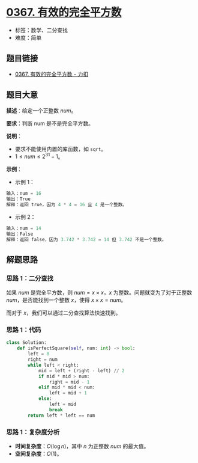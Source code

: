 # [0367. 有效的完全平方数](https://leetcode.cn/problems/valid-perfect-square/)

- 标签：数学、二分查找
- 难度：简单

## 题目链接

- [0367. 有效的完全平方数 - 力扣](https://leetcode.cn/problems/valid-perfect-square/)

## 题目大意

**描述**：给定一个正整数 $num$。

**要求**：判断 num 是不是完全平方数。

**说明**：

- 要求不能使用内置的库函数，如 `sqrt`。
- $1 \le num \le 2^{31} - 1$。

**示例**：

- 示例 1：

```python
输入：num = 16
输出：True
解释：返回 true，因为 4 * 4 = 16 且 4 是一个整数。
```

- 示例 2：

```python
输入：num = 14
输出：False
解释：返回 false，因为 3.742 * 3.742 = 14 但 3.742 不是一个整数。
```

## 解题思路

### 思路 1：二分查找

如果 $num$ 是完全平方数，则 $num = x \times x$，$x$ 为整数。问题就变为了对于正整数 $num$，是否能找到一个整数 $x$，使得 $x \times x = num$。

而对于 $x$，我们可以通过二分查找算法快速找到。

### 思路 1：代码

```python
class Solution:
    def isPerfectSquare(self, num: int) -> bool:
        left = 0
        right = num
        while left < right:
            mid = left + (right - left) // 2
            if mid * mid > num:
                right = mid - 1
            elif mid * mid < num:
                left = mid + 1
            else:
                left = mid
                break
        return left * left == num
```

### 思路 1：复杂度分析

- **时间复杂度**：$O(\log n)$，其中 $n$ 为正整数 $num$ 的最大值。
- **空间复杂度**：$O(1)$。

